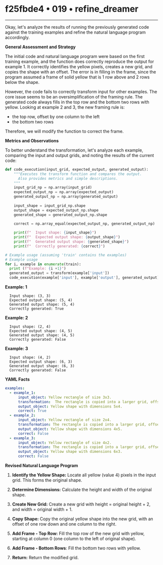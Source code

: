 # f25fbde4 • 019 • refine_dreamer

---
Okay, let's analyze the results of running the previously generated code against the training examples and refine the natural language program accordingly.

**General Assessment and Strategy**

The initial code and natural language program were based on the first training example, and the function does correctly reproduce the output for example 1. It correctly identifies the yellow pixels, creates a new grid, and copies the shape with an offset. The error is in filling in the frame, since the program assumed a frame of solid yellow that is 1 row above and 2 rows below the shape.

However, the code fails to correctly transform input for other examples. The core issue seems to be an oversimplification of the framing rule. The generated code always fills in the top row and the bottom two rows with yellow. Looking at example 2 and 3, the new framing rule is:
  - the top row, offset by one column to the left
  - the bottom two rows

Therefore, we will modify the function to correct the frame.

**Metrics and Observations**

To better understand the transformation, let's analyze each example, comparing the input and output grids, and noting the results of the current code:

```python
def code_execution(input_grid, expected_output, generated_output):
    """Executes the transform function and compares the output.
      Also provides metrics and simple descriptions.
    """
    input_grid_np = np.array(input_grid)
    expected_output_np = np.array(expected_output)
    generated_output_np = np.array(generated_output)
    
    input_shape = input_grid_np.shape
    output_shape = expected_output_np.shape
    generated_shape = generated_output_np.shape
    
    correct = np.array_equal(expected_output_np, generated_output_np)

    print(f"  Input shape: {input_shape}")
    print(f"  Expected output shape: {output_shape}")
    print(f"  Generated output shape: {generated_shape}")    
    print(f"  Correctly generated: {correct}")

# Example usage (assuming 'train' contains the examples)
# Example usage
for i, example in enumerate(train):
  print (f"Example: {i +1}")
  generated_output = transform(example['input'])
  code_execution(example['input'], example['output'], generated_output)
```

**Example: 1**
```
  Input shape: (3, 3)
  Expected output shape: (5, 4)
  Generated output shape: (5, 4)
  Correctly generated: True
```
**Example: 2**
```
  Input shape: (2, 4)
  Expected output shape: (4, 5)
  Generated output shape: (4, 5)
  Correctly generated: False
```
**Example: 3**
```
  Input shape: (4, 2)
  Expected output shape: (6, 3)
  Generated output shape: (6, 3)
  Correctly generated: False
```

**YAML Facts**

```yaml
examples:
  - example_1:
      input_object: Yellow rectangle of size 3x3.
      transformation:  The rectangle is copied into a larger grid, offset one row down, and one column to the right.  A yellow border is added: the top row beginning one position to the left, and the bottom two rows.
      output_object: Yellow shape with dimensions 5x4.
      correct: True
  - example_2:
      input_object: Yellow rectangle of size 2x4.
      transformation: The rectangle is copied into a larger grid, offset one row down, and one column to the right. A yellow border is added: the top row beginning one position to the left, and the bottom two rows.
      output_object: Yellow shape with dimensions 4x5.
      correct: False
  - example_3:
      input_object: Yellow rectangle of size 4x2.
      transformation: The rectangle is copied into a larger grid, offset one row down, and one column to the right. A yellow border is added: the top row beginning one position to the left, and the bottom two rows.
      output_object: Yellow shape with dimensions 6x3.
      correct: False
```

**Revised Natural Language Program**

1.  **Identify the Yellow Shape:** Locate all yellow (value 4) pixels in the input grid. This forms the original shape.

2.  **Determine Dimensions:** Calculate the height and width of the original shape.

3.  **Create New Grid:** Create a new grid with height = original height + 2, and width = original width + 1.

4.  **Copy Shape:** Copy the original yellow shape into the new grid, with an offset of one row down and one column to the right.

5.  **Add Frame - Top Row:** Fill the top row of the new grid with yellow, starting at column 0 (one column to the left of original shape).

6. **Add Frame - Bottom Rows**: Fill the bottom two rows with yellow.

7.  **Return:** Return the modified grid.

